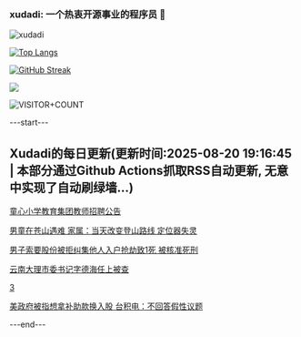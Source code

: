 ### xudadi: 一个热衷开源事业的程序员 👋

![xudadi](https://github-readme-stats-git-masterorgs-github-readme-stats-team.vercel.app/api?username=xudadi)

[![Top Langs](https://github-readme-stats.vercel.app/api/top-langs/?username=xudadi)](https://github.com/anuraghazra/github-readme-stats)

[![GitHub Streak](https://streak-stats.demolab.com?user=xudadi&locale=zh_Hans)](https://git.io/streak-stats)

![](https://raw.githubusercontent.com/xudadi/xudadi/main/assets/github-contribution-grid-snake.svg)

![VISITOR+COUNT](https://komarev.com/ghpvc/?username=xudadi&label=VISITOR+COUNT)


---start---

## Xudadi的每日更新(更新时间:2025-08-20 19:16:45 | 本部分通过Github Actions抓取RSS自动更新, 无意中实现了自动刷绿墙...)

[童心小学教育集团教师招聘公告](https://www.gongkaoleida.com/article/2576138)

[男童在苍山遇难 家属：当天改变登山路线 定位器失灵](https://m.163.com/news/article/K7DJ38HH0514BE2Q.html)

[男子索要股份被拒纠集他人入户抢劫致1死 被核准死刑](https://m.163.com/news/article/K7DAM2OG051492T3.html)

[云南大理市委书记字德海任上被查](https://m.163.com/news/article/K7DFGFV5053469LG.html)

[3](https://m.163.com/touch/news/sub/domestic)

[美政府被指想拿补助款换入股 台积电：不回答假性议题](https://m.163.com/news/article/K7DEDB7O0514R9OJ.html)

---end---
